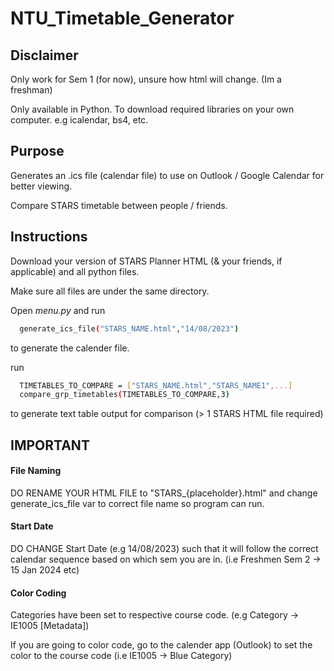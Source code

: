 
# NTU_Timetable_Generator

## Disclaimer

Only work for Sem 1 (for now), unsure how html will change. (Im a freshman)

Only available in Python. To download required libraries on your own computer. e.g icalendar, bs4, etc.

## Purpose

Generates an .ics file (calendar file) to use on Outlook / Google Calendar for better viewing.

Compare STARS timetable between people / friends.

## Instructions

Download your version of STARS Planner HTML (& your friends, if applicable) and all python files.

Make sure all files are under the same directory.

Open *menu.py* and run  

```bash
  generate_ics_file("STARS_NAME.html","14/08/2023")
```
to generate the calender file.

run
```bash
  TIMETABLES_TO_COMPARE = ["STARS_NAME.html","STARS_NAME1",...]
  compare_grp_timetables(TIMETABLES_TO_COMPARE,3)
```
to generate text table output for comparison (> 1 STARS HTML file required)

## IMPORTANT

#### File Naming

DO RENAME YOUR HTML FILE to "STARS_{placeholder}.html" and change generate_ics_file var to correct file name so program can run.

#### Start Date

DO CHANGE Start Date (e.g 14/08/2023) such that it will follow the correct calendar sequence based on which sem you are in. (i.e Freshmen Sem 2 -> 15 Jan 2024 etc)

#### Color Coding

Categories have been set to respective course code. (e.g Category -> IE1005 [Metadata])

If you are going to color code, go to the calender app (Outlook) to set the color to the course code (i.e IE1005 -> Blue Category)


